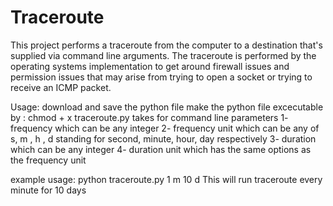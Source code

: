 # Traceroute
This project performs a traceroute from the computer to a destination that's supplied via command
line arguments. The traceroute is performed by the operating systems implementation to get around
firewall issues and permission issues that may arise from trying to open a socket or trying to
receive an  ICMP packet.

Usage: 
download and save the python file 
make the python file excecutable by :
chmod + x traceroute.py 
takes for command line parameters 
1- frequency which can be any integer 
2- frequency unit which can be any of s, m , h , d standing for second, minute, hour, day respectively 
3- duration which can be any integer 
4- duration unit which has the same options as the frequency unit

example usage: 
python traceroute.py 1 m 10 d 
This will run traceroute every minute for 10 days 
